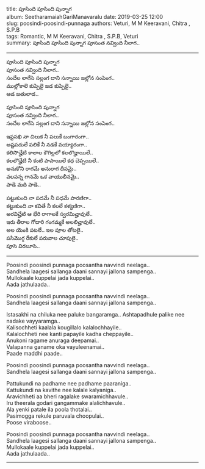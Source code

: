 title: పూసింది పూసింది పున్నాగ   
album: SeetharamaiahGariManavaralu
date: 2019-03-25 12:00      
slug:  poosindi-poosindi-punnaga
authors: Veturi, M M Keeravani, Chitra , S.P.B  
tags: Romantic, M M Keeravani, Chitra , S.P.B, Veturi     
summary: పూసింది పూసింది పున్నాగ  పూసంత నవ్వింది నీలాగ.. 

------------

పూసింది పూసింది పున్నాగ   
పూసంత నవ్వింది నీలాగ..   
సందేల లాగేసె సల్లంగ దాని సన్నాయి జల్లోన సంపెంగ..   
ముల్లోకాలె కుప్పెలై జడ కుప్పెలై..   
ఆడ జతులాడ..   

పూసింది పూసింది పున్నాగ   
పూసంత నవ్వింది నీలాగ..   
సందేల లాగేసె సల్లంగ దాని సన్నాయి జల్లోన సంపెంగ..   

ఇస్టసఖి నా చిలుక నీ పలుకే బంగారంగా..   
అష్టపదులే పలికే నీ నడకే వయ్యారంగా..   
కలిసొచ్హేటి కాలాల కౌగిల్లలో కలలొచ్హాయిలే..    
కలలొచ్హేటి నీ కంటి పాపాయిలే కధ చెప్పయిలే..    
అనుకోని రాగమే అనురాగ దీపమై..   
వలపన్న గానమే ఒక వాయులీనమై..   
పాడె మది పాడె..    

పట్టుకుంది నా పదమే నీ పధమే పారణిగా..    
కట్టుకుంది నా కవితే నీ కలలే కళ్యణిగా..     
అరవిచ్హేటి ఆ భేరి రాగాలకే స్వరమిచ్హావులే..   
ఇరు తీరాల గోదారి గంగమ్మకే అలలిచ్హావులే..   
అల యెంకి పటలే.. ఇల పూల తోటలై..   
పసిమొగ్గ రేకులే పరువాల చూపులై..   
పూసె విరబూసె..  

------------


Poosindi poosindi punnaga poosantha navvindi neelaga..  
Sandhela laagesi sallanga daani sannayi jallona sampenga..  
Mullokaale kuppelai jada kuppelai..  
Aada jathulaada..  

Poosindi poosindi punnaga poosantha navvindi neelaga..  
Sandhela laagesi sallanga daani sannayi jallona sampenga..  


Istasakhi na chiluka nee paluke bangaramga.. 
Ashtapadhule palike nee nadake vayyaramga..  
Kalisochheti kaalala kougillalo kalalochhayile..  
Kalalochheti nee kanti papayile kadha cheppayile..  
Anukoni ragame anuraga deepamai..  
Valapanna ganame oka vayuleenamai..  
Paade maddhi paade..  

Poosindi poosindi punnaga poosantha navvindi neelaga..  
Sandhela laagesi sallanga daani sannayi jallona sampenga..  


Pattukundi na padhame nee padhame paaraniga..  
Kattukundi na kavithe nee kalale kalyaniga..  
Aravichheti aa bheri ragalake swaramichhavule..  
Iru theerala godari gangammake alalichhavule..  
Ala yenki patale ila poola thotalai..  
Pasimogga rekule paruvala choopulai..  
Poose viraboose..  

Poosindi poosindi punnaga poosantha navvindi neelaga..  
Sandhela laagesi sallanga daani sannayi jallona sampenga..  
Mullokaale kuppelai jada kuppelai..  
Aada jathulaada..  

------------
